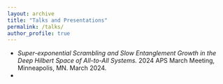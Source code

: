 ```yaml
---
layout: archive
title: "Talks and Presentations"
permalink: /talks/
author_profile: true
---
```


* _Super-exponential Scrambling and Slow Entanglement Growth in the Deep Hilbert Space of All-to-All Systems._ 2024 APS March Meeting, Minneapolis, MN. March 2024.
* 
